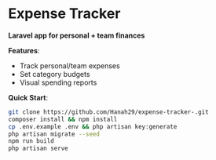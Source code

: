 # Expense Tracker

**Laravel app for personal + team finances**  

 **Features**:  
- Track personal/team expenses  
- Set category budgets  
- Visual spending reports  

 **Quick Start**:  
```bash
git clone https://github.com/Hanah29/expense-tracker-.git  
composer install && npm install  
cp .env.example .env && php artisan key:generate  
php artisan migrate --seed  
npm run build  
php artisan serve  
